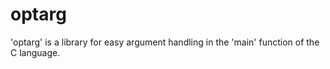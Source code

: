 # optarg
'optarg' is a library for easy argument handling in the 'main' function of the C language.
